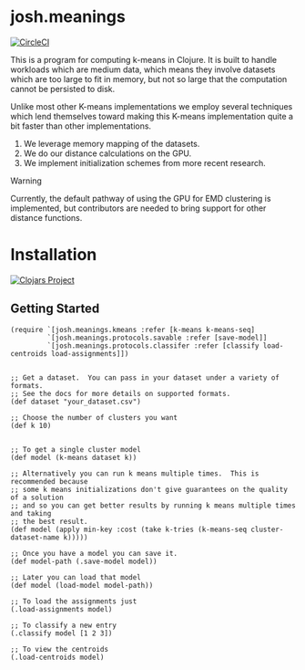 # josh.meanings

[![CircleCI](https://circleci.com/gh/jColeChanged/josh.meanings.svg?style=shield&circle-token=a4b905e7d28f1f397566185359251b3d7d959818)](https://app.circleci.com/pipelines/github/jColeChanged/josh.meanings?filter=main)

This is a program for computing k-means in Clojure.  It is built to handle workloads which are medium data, 
which means they involve datasets which are too large to fit in memory, but not so large that the computation 
cannot be persisted to disk.

Unlike most other K-means implementations we employ several techniques which lend themselves toward making this 
K-means implementation quite a bit faster than other implementations.

1. We leverage memory mapping of the datasets.
2. We do our distance calculations on the GPU.
3. We implement initialization schemes from more recent research.

> [!WARNING]
> Currently, the default pathway of using the GPU for EMD clustering is implemented, but
> contributors are needed to bring support for other distance functions.

# Installation

[![Clojars Project](https://img.shields.io/clojars/v/org.clojars.joshua/josh.meanings.svg)](https://clojars.org/org.clojars.joshua/josh.meanings)

## Getting Started

```
(require `[josh.meanings.kmeans :refer [k-means k-means-seq]
         `[josh.meanings.protocols.savable :refer [save-model]]
         `[josh.meanings.protocols.classifer :refer [classify load-centroids load-assignments]])


;; Get a dataset.  You can pass in your dataset under a variety of formats. 
;; See the docs for more details on supported formats.
(def dataset "your_dataset.csv")  

;; Choose the number of clusters you want
(def k 10)


;; To get a single cluster model
(def model (k-means dataset k))

;; Alternatively you can run k means multiple times.  This is recommended because 
;; some k means initializations don't give guarantees on the quality of a solution 
;; and so you can get better results by running k means multiple times and taking 
;; the best result.
(def model (apply min-key :cost (take k-tries (k-means-seq cluster-dataset-name k)))))

;; Once you have a model you can save it.
(def model-path (.save-model model))

;; Later you can load that model
(def model (load-model model-path))

;; To load the assignments just
(.load-assignments model)

;; To classify a new entry
(.classify model [1 2 3])

;; To view the centroids
(.load-centroids model)
```
